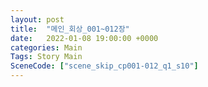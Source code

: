 ```yaml
---
layout: post
title:  "메인_회상_001~012장"
date:   2022-01-08 19:00:00 +0000
categories: Main
Tags: Story Main
SceneCode: ["scene_skip_cp001-012_q1_s10"]
---
```

